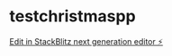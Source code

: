 # testchristmaspp

[Edit in StackBlitz next generation editor ⚡️](https://stackblitz.com/~/github.com/MatteoRossi/testchristmaspp)